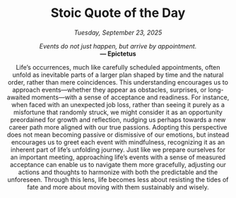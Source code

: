 <h1 align="center">Stoic Quote of the Day</h1>
<p align="center"><em><!--START_SECTION:current-date-->
Tuesday, September 23, 2025
<!--END_SECTION:current-date--></em></p>
<p align="center">
    <em><!--START_SECTION:quote-text-->
Events do not just happen, but arrive by appointment.
<!--END_SECTION:quote-text--></em><br>
    <strong>— <!--START_SECTION:quote-author-->
Epictetus
<!--END_SECTION:quote-author--></strong>
</p>

<p align="center" style="max-width:600px;margin:0 auto;">
<!--START_SECTION:quote-interpretation-->
Life’s occurrences, much like carefully scheduled appointments, often unfold as inevitable parts of a larger plan shaped by time and the natural order, rather than mere coincidences. This understanding encourages us to approach events—whether they appear as obstacles, surprises, or long-awaited moments—with a sense of acceptance and readiness. For instance, when faced with an unexpected job loss, rather than seeing it purely as a misfortune that randomly struck, we might consider it as an opportunity preordained for growth and reflection, nudging us perhaps towards a new career path more aligned with our true passions. Adopting this perspective does not mean becoming passive or dismissive of our emotions, but instead encourages us to greet each event with mindfulness, recognizing it as an inherent part of life’s unfolding journey. Just like we prepare ourselves for an important meeting, approaching life’s events with a sense of measured acceptance can enable us to navigate them more gracefully, adjusting our actions and thoughts to harmonize with both the predictable and the unforeseen. Through this lens, life becomes less about resisting the tides of fate and more about moving with them sustainably and wisely.
<!--END_SECTION:quote-interpretation-->
</p>
